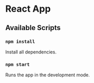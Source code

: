 # React App

## Available Scripts

### `npm install`
Install all dependencies.

### `npm start`
Runs the app in the development mode.
